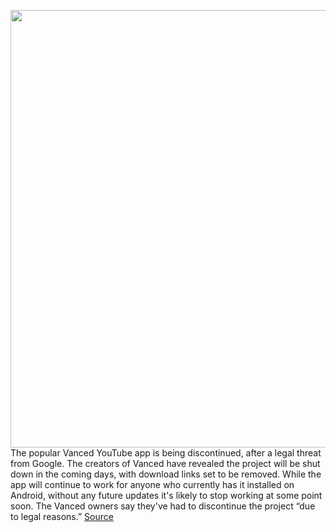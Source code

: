 <img src='https://cdn.vox-cdn.com/thumbor/XrFWXi25P14BfYVhkfvWAqaWmhI=/0x0:1200x787/1200x800/filters:focal(504x298:696x490)/cdn.vox-cdn.com/uploads/chorus_image/image/70617303/youtubevanced.0.jpg' width='700px' /><br/>
The popular Vanced YouTube app is being discontinued, after a legal threat from Google. The creators of Vanced have revealed the project will be shut down in the coming days, with download links set to be removed. While the app will continue to work for anyone who currently has it installed on Android, without any future updates it's likely to stop working at some point soon. The Vanced owners say they've had to discontinue the project “due to legal reasons.”
<a href='https://www.theverge.com/2022/3/13/22975890/youtube-vanced-app-discontinued-shutting-down-legal-reasons'> Source <a/>